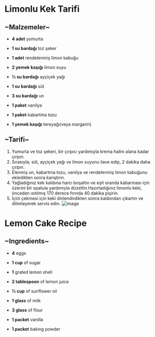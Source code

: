 # Limonlu Kek Tarifi
<h2>~Malzemeler~</h2>

- **4 adet** yumurta

- **1 su bardağı** toz şeker

- **1 adet** rendelenmiş limon kabuğu

- **2 yemek kaşığı** limon suyu

- **½ su bardağı** ayçiçek yağı

- **1 su bardağı** süt

- **3 su bardağı** un

- **1 paket** vanilya

- **1 paket** kabartma tozu

- **1 yemek kaşığı** tereyağı(veya margarin)
<h2>~Tarifi~</h2>

1. Yumurta ve toz şekeri, bir çırpıcı yardımıyla krema halini alana kadar çırpın.
2. Sırasıyla; süt, ayçiçek yağı ve limon suyunu ilave edip, 2 dakika daha çırpın.
3. Elenmiş un, kabartma tozu, vanilya ve rendelenmiş limon kabuğunu ekledikten sonra karıştırın.
4. Yağladığınız kek kalıbına harcı boşaltın ve eşit oranda kabarması için üzerini bir spatula yardımıyla düzeltin.Hazırladığınız limonlu  keki, önceden ısıtılmış 170 derece fırında 40 dakika pişirin.
5. İçini çekmesi için keki dinlendirdikten sonra kalıbından çıkartın ve dilimleyerek servis edin.
![image](https://cdn.yemek.com/mncrop/940/625/uploads/2014/06/limonlu-kek-yeni.jpg)



# Lemon Cake Recipe
<h2>~Ingredients~</h2>

- **4** eggs

- **1 cup** of sugar

- **1** grated lemon shell

- **2 tablespoon** of lemon juice

- **½ cup** of sunflower oil

- **1 glass** of milk

- **3 glass** of flour

- **1 packet** vanilla

- **1 packet** baking powder



